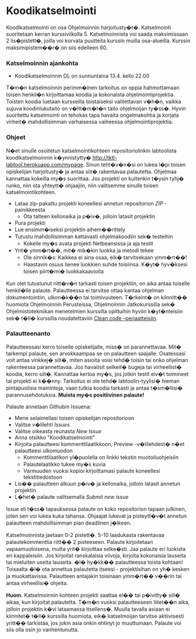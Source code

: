 # Koodikatselmointi

Koodikatselmointi on osa Ohjelmoinnin harjoitusty�t�. Katselmointi suoritetaan kerran kurssiviikolla 5. Katselmoinnista voi saada maksimissaan 2 lis�pistett�, joilla voi korvata puutteita kurssin muilla osa-alueilla. Kurssin maksimipistem��r� on siis edelleen 60.

### Katselmoinnin ajankohta
* Koodikatselmoinnin DL on sunnuntaina 13.4. kello 22.00

T�m�n katselmoinnin perimm�inen tarkoitus on oppia hahmottamaan toisen henkil�n kirjoittamaa koodia ja kokonaista ohjelmointiprojektia. Toisten koodia luetaan kursseilla toistaiseksi valitettavan v�h�n, vaikka sujuva koodinlukutaito on v�ltt�m�t�n taito ohjelmoijan ty�ss�. Hyvin suoritettu katselmointi on tehokas tapa havaita ongelmakohtia ja korjata virheit� mahdollisimman varhaisessa vaiheessa ohjelmointiprojektia.

### Ohjeet

N�et sinulle osoitetun katselmointikohteen repositoriolinkin labtoolista koodikatselmoinnin k�ynnistytty� http://tktl-labtool.herokuapp.com/mypage. Sinun teht�v�n�si on lukea l�pi toisen opiskelijan harjoitusty� ja antaa siit� rakentavaa palautetta. Ohjelmaa kannattaa kokeilla my�s suorittaa. Jos projekti on kuitenkin t�ysin tyhj� runko, niin ota yhteytt� ohjaajiin, niin valitsemme sinulle toisen katselmointikohteen.

* Lataa zip-pakattu projekti koneellesi annetun repositorion *ZIP* -painikkeesta
  * Ota talteen kellonaika ja p�iv�, jolloin latasit projektin
* Pura projekti
* Lue ensimm�iseksi projektin aihem��rittely
* Tutustu mahdollisimman kattavasti ohjelmakoodiin sek� testeihin
  * Kokeile my�s avata projekti Netbeansissa ja aja testit
* Yrit� ymm�rt��, mit� mik�kin luokka ja metodi tekee
  * Ole sinnik�s: Kaikkea ei aina osaa, eik� tarvitsekaan ymm�rt��!
  * Haastavin osuus lienee luokkien suhde toisiinsa. K�yt� hyv�ksesi toisen piirt�mi� luokkakaavioita

Kun olet tutustunut riitt�v�n tarkasti toisen projektiin, on aika antaa toiselle henkil�lle palaute. Palautteessa ei tarvitse ottaa kantaa ohjelman dokumentointiin, ulkon�k��n tai toimivuuteen. T�rkeint� on kiinnitt�� huomiota Ohjelmoinnin Perusteissa, Ohjelmoinnin Jatkokurssilla sek� Ohjelmistotekniikan menetelmien kurssilla opittuihin hyviin k�yt�nteisiin sek� t�ll� kurssilla noudatettaviin [Clean code -periaatteisiin](Koodin-laatuvaatimukset.md).

### Palautteenanto

Palautteessasi kerro toiselle opiskelijalle, miss� on parannettavaa. Mit� tarkempi palaute, sen arvokkaampaa se on palautteen saajalle. Osatessasi voit antaa vinkkej� siit�, miten asioita voisi tehd� toisin tai onko ohjelman rakenteessa parannettavaa. Jos havaitsit selkeit� bugeja tai virheellist� koodia, kerro siit�. Kannattaa kertoa my�s, jos jotkin testit eiv�t toimineet tai projekti ei k��nny. Tarkoitus ei ole tehd� labtoolin-tyylisi� hieman pintapuolisia mainintoja, vaan tutkia koodia tarkasti ja antaa t�sm�llisi� parannusehdotuksia. **Muista my�s positiivinen palaute!** 

Palaute annetaan Githubin Issuena:

* Mene selaimellasi toisen opiskelijan repositorioon
* Valitse v�lilehti *Issues*
* Valitse oikeasta reunasta *New Issue*
* Anna otsikko "Koodikatselmointi"
* Kirjoita palautteesi kommenttilaatikkoon, Preview -v�lilehdest� n�et palautteesi ulkomuodon
  * Kommenttilaatikon yl�puolella on linkki tekstin muotoiluohjeisiin
  * Palautelaatikko tukee my�s kuvia
  * Varmuuden vuoksi kopioi kirjoittamasi palaute koneellesi tekstitiedostoon
* Lis�� palautteen alkuun p�iv� ja kellonaika, jolloin latasit annetun projektin
* L�het� palaute valitsemalla *Submit new issue*

Issue eli t�ss� tapauksessa palaute on koko repositorion tapaan julkinen, joten sen voi lukea kuka tahansa. Ohjaajat lukevat ja pisteytt�v�t annetun palautteen mahdollisimman pian deadlinen j�lkeen.

Katselmoinnista jaetaan 0-2 pistett�. 5-10 laadukasta rakentavaa palautekommenttia riitt�� 2 pisteeseen. Palaute kirjoitetaan vapaamuotoisena, mutta yrit� kirjoittaa selke�sti. Jaa palaute eri luokista eri kappaleisiin. Jos kirjoitat ranskalaisia viivoja, kirjoita kokonaisia lauseita tai mieluiten useita lauseita. �l� hy�kk�� palautteessa toista kohtaan! Toisaalta �l� ota annettua palautetta itseesi - projektisihan on yh� kesken ja muokattavissa. Palautteen antajakin toisinaan ymm�rt�� v��rin tai antaa virheellisi� ohjeita.

**Huom.** Katselmoinnin kohteen projekti saattaa el�� tai p�ivitty� sill� aikaa, kun kirjoitat palautetta. T�m�n vuoksi palautteeseen liitet��n aika, jolloin projektin k�vi lataamassa itsellens�. Muulla tavalla asiaan ei kiinnitet� t�ll� kurssilla huomiota, eik� katselmoijan tarvitse aktiivisesti yritt�� tarkistaa, jos jokin asia onkin ehtinyt jo muuttumaan. Palaute voi siis olla osin jo vanhentunutta.
